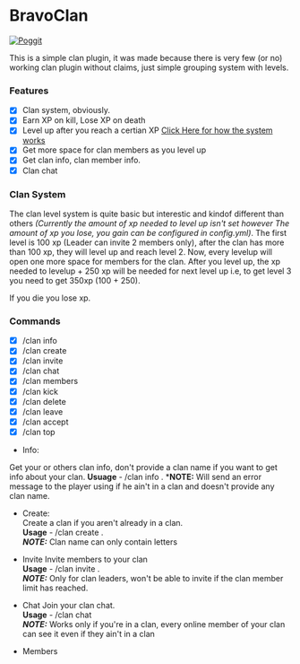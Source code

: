 # BravoClan

[![Poggit](https://poggit.pmmp.io/ci.shield/Itzdvbravo/BravoClan/BravoClan)](https://poggit.pmmp.io/ci/Itzdvbravo/BravoClan/BravoClan)

This is a simple clan plugin, it was made because there is very few (or no) working clan plugin without claims, just simple grouping system with levels.

### Features

- [x] Clan system, obviously.
- [x] Earn XP on kill, Lose XP on death
- [x] Level up after you reach a certian XP [Click Here for how the system works](https://github.com/Itzdvbravo/BravoClan/blob/master/README.md#clan-system)
- [x] Get more space for clan members as you level up
- [x] Get clan info, clan member info.
- [x] Clan chat

### Clan System

The clan level system is quite basic but interestic and kindof different than others _(Currently the amount of xp needed to level up isn't set however The amount of xp you lose, you gain can be configured in config.yml)_.
The first level is 100 xp (Leader can invite 2 members only), after the clan has more than 100 xp, they will level up and reach level 2.
Now, every levelup will open one more space for members for the clan. After you level up, the xp needed to levelup + 250 xp will be needed for next level up i.e, to get level 3 you need to get 350xp (100 + 250).

If you die you lose xp.

### Commands
- [x] /clan info
- [x] /clan create
- [x] /clan invite
- [x] /clan chat
- [x] /clan members
- [x] /clan kick
- [x] /clan delete
- [x] /clan leave
- [x] /clan accept
- [x] /clan top

- Info:<br>

Get your or others clan info, don't provide a clan name if you want to get info about your clan.
**Usuage** - /clan info <clan>.
  ***NOTE:** Will send an error message to the player using if he ain't in a clan and doesn't provide any clan name.

- Create:<br>
Create a clan if you aren't already in a clan.  
**Usage** - /clan create <clan name>.  
***NOTE:*** Clan name can only contain letters  

- Invite
Invite members to your clan  
**Usage** - /clan invite <member>.  
***NOTE:*** Only for clan leaders, won't be able to invite if the clan member limit has reached.  

- Chat
Join your clan chat.  
**Usage** - /clan chat  
***NOTE:*** Works only if you're in a clan, every online member of your clan can see it even if they ain't in a clan

- Members
